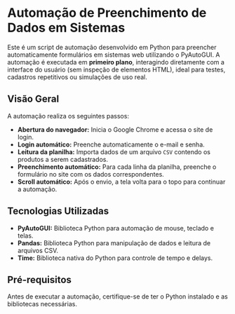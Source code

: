 # Automação de Preenchimento de Dados em Sistemas

Este é um script de automação desenvolvido em Python para preencher automaticamente formulários em sistemas web utilizando o PyAutoGUI. A automação é executada em **primeiro plano**, interagindo diretamente com a interface do usuário (sem inspeção de elementos HTML), ideal para testes, cadastros repetitivos ou simulações de uso real.

## Visão Geral

A automação realiza os seguintes passos:

- **Abertura do navegador:** Inicia o Google Chrome e acessa o site de login.
- **Login automático:** Preenche automaticamente o e-mail e senha.
- **Leitura da planilha:** Importa dados de um arquivo `CSV` contendo os produtos a serem cadastrados.
- **Preenchimento automático:** Para cada linha da planilha, preenche o formulário no site com os dados correspondentes.
- **Scroll automático:** Após o envio, a tela volta para o topo para continuar a automação.

## Tecnologias Utilizadas

- **PyAutoGUI:** Biblioteca Python para automação de mouse, teclado e telas.
- **Pandas:** Biblioteca Python para manipulação de dados e leitura de arquivos CSV.
- **Time:** Biblioteca nativa do Python para controle de tempo e delays.

## Pré-requisitos

Antes de executar a automação, certifique-se de ter o Python instalado e as bibliotecas necessárias.

